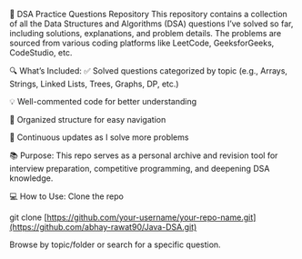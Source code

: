 📘 DSA Practice Questions Repository
This repository contains a collection of all the Data Structures and Algorithms (DSA) questions I’ve solved so far, including solutions, explanations, and problem details. The problems are sourced from various coding platforms like LeetCode, GeeksforGeeks, CodeStudio, etc.

🔍 What’s Included:
✅ Solved questions categorized by topic (e.g., Arrays, Strings, Linked Lists, Trees, Graphs, DP, etc.)

💡 Well-commented code for better understanding

📂 Organized structure for easy navigation

🔁 Continuous updates as I solve more problems

📚 Purpose:
This repo serves as a personal archive and revision tool for interview preparation, competitive programming, and deepening DSA knowledge.

💻 How to Use:
Clone the repo

git clone [https://github.com/your-username/your-repo-name.git](https://github.com/abhay-rawat90/Java-DSA.git)

Browse by topic/folder or search for a specific question.
